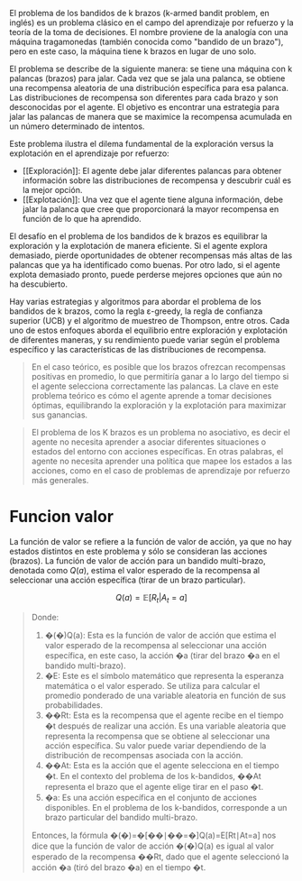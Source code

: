 El problema de los bandidos de k brazos (k-armed bandit problem, en inglés) es un problema clásico en el campo del aprendizaje por refuerzo y la teoría de la toma de decisiones. El nombre proviene de la analogía con una máquina tragamonedas (también conocida como "bandido de un brazo"), pero en este caso, la máquina tiene k brazos en lugar de uno solo.

El problema se describe de la siguiente manera: se tiene una máquina con k palancas (brazos) para jalar. Cada vez que se jala una palanca, se obtiene una recompensa aleatoria de una distribución específica para esa palanca. Las distribuciones de recompensa son diferentes para cada brazo y son desconocidas por el agente. El objetivo es encontrar una estrategia para jalar las palancas de manera que se maximice la recompensa acumulada en un número determinado de intentos.

Este problema ilustra el dilema fundamental de la exploración versus la explotación en el aprendizaje por refuerzo:

-   [[Exploración]]: El agente debe jalar diferentes palancas para obtener información sobre las distribuciones de recompensa y descubrir cuál es la mejor opción.
-   [[Explotación]]: Una vez que el agente tiene alguna información, debe jalar la palanca que cree que proporcionará la mayor recompensa en función de lo que ha aprendido.

El desafío en el problema de los bandidos de k brazos es equilibrar la exploración y la explotación de manera eficiente. Si el agente explora demasiado, pierde oportunidades de obtener recompensas más altas de las palancas que ya ha identificado como buenas. Por otro lado, si el agente explota demasiado pronto, puede perderse mejores opciones que aún no ha descubierto.

Hay varias estrategias y algoritmos para abordar el problema de los bandidos de k brazos, como la regla ε-greedy, la regla de confianza superior (UCB) y el algoritmo de muestreo de Thompson, entre otros. Cada uno de estos enfoques aborda el equilibrio entre exploración y explotación de diferentes maneras, y su rendimiento puede variar según el problema específico y las características de las distribuciones de recompensa.

> En el caso teórico, es posible que los brazos ofrezcan recompensas positivas en promedio, lo que permitiría ganar a lo largo del tiempo si el agente selecciona correctamente las palancas. La clave en este problema teórico es cómo el agente aprende a tomar decisiones óptimas, equilibrando la exploración y la explotación para maximizar sus ganancias.

> El problema de los K brazos es un problema no asociativo, es decir el agente no necesita aprender a asociar diferentes situaciones o estados del entorno con acciones específicas. En otras palabras, el agente no necesita aprender una política que mapee los estados a las acciones, como en el caso de problemas de aprendizaje por refuerzo más generales.


# Funcion valor

La función de valor se refiere a la función de valor de acción, ya que no hay estados distintos en este problema y sólo se consideran las acciones (brazos). La función de valor de acción para un bandido multi-brazo, denotada como $Q(a)$, estima el valor esperado de la recompensa al seleccionar una acción específica (tirar de un brazo particular).

$$
Q(a) = \mathbb{E}[R_t | A_t = a]
$$
> Donde:
> 1.  �(�)Q(a): Esta es la función de valor de acción que estima el valor esperado de la recompensa al seleccionar una acción específica, en este caso, la acción �a (tirar del brazo �a en el bandido multi-brazo).
> 2. �E: Este es el símbolo matemático que representa la esperanza matemática o el valor esperado. Se utiliza para calcular el promedio ponderado de una variable aleatoria en función de sus probabilidades.
> 3. ��Rt​: Esta es la recompensa que el agente recibe en el tiempo �t después de realizar una acción. Es una variable aleatoria que representa la recompensa que se obtiene al seleccionar una acción específica. Su valor puede variar dependiendo de la distribución de recompensas asociada con la acción.
> 4. ��At​: Esta es la acción que el agente selecciona en el tiempo �t. En el contexto del problema de los k-bandidos, ��At​ representa el brazo que el agente elige tirar en el paso �t.
> 5. �a: Es una acción específica en el conjunto de acciones disponibles. En el problema de los k-bandidos, corresponde a un brazo particular del bandido multi-brazo.
> 
> Entonces, la fórmula �(�)=�[��∣��=�]Q(a)=E[Rt​∣At​=a] nos dice que la función de valor de acción �(�)Q(a) es igual al valor esperado de la recompensa ��Rt​, dado que el agente seleccionó la acción �a (tiró del brazo �a) en el tiempo �t.
